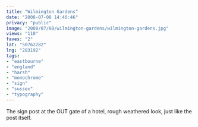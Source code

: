 ```yaml
---
title: "Wilmington Gardens"
date: "2008-07-08 14:40:46"
privacy: "public"
image: "2008/07/08/wilmington-gardens/wilmington-gardens.jpg"
views: "110"
faves: "2"
lat: "50762282"
lng: "283192"
tags:
- "eastbourne"
- "england"
- "harsh"
- "monochrome"
- "sign"
- "sussex"
- "typography"
---
```

The sign post at the OUT gate of a hotel, rough weathered look, just like the post itself.<a href="/photos/2008/07/08/wilmington-gardens"></a>
